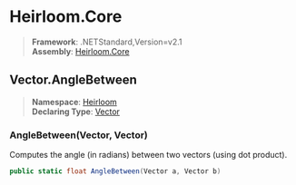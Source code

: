 # Heirloom.Core

> **Framework**: .NETStandard,Version=v2.1  
> **Assembly**: [Heirloom.Core][0]  

## Vector.AngleBetween

> **Namespace**: [Heirloom][0]  
> **Declaring Type**: [Vector][1]  

### AngleBetween(Vector, Vector)

Computes the angle (in radians) between two vectors (using dot product).

```cs
public static float AngleBetween(Vector a, Vector b)
```

[0]: ../../../Heirloom.Core.md
[1]: ../Vector.md
